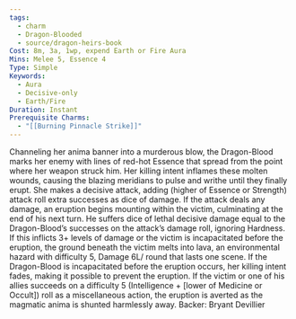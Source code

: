 ```yaml
---
tags:
  - charm
  - Dragon-Blooded
  - source/dragon-heirs-book
Cost: 8m, 3a, 1wp, expend Earth or Fire Aura
Mins: Melee 5, Essence 4
Type: Simple
Keywords:
  - Aura
  - Decisive-only
  - Earth/Fire
Duration: Instant
Prerequisite Charms:
  - "[[Burning Pinnacle Strike]]"
---
```

Channeling her anima banner into a murderous blow, the Dragon-Blood marks her enemy with lines of red-hot Essence that spread from the point where her weapon struck him. Her killing intent inflames these molten wounds, causing the blazing meridians to pulse and writhe until they finally erupt. She makes a decisive attack, adding (higher of Essence or Strength) attack roll extra successes as dice of damage.
If the attack deals any damage, an eruption begins mounting within the victim, culminating at the end of his next turn. He suffers dice of lethal decisive damage equal to the Dragon-Blood’s successes on the attack’s damage roll, ignoring Hardness. If this inflicts 3+ levels of damage or the victim is incapacitated before the eruption, the ground beneath the victim melts into lava, an environmental hazard with difficulty 5, Damage 6L/ round that lasts one scene.
If the Dragon-Blood is incapacitated before the eruption occurs, her killing intent fades, making it possible to prevent the eruption. If the victim or one of his allies succeeds on a difficulty 5 (Intelligence + [lower of Medicine or Occult]) roll as a miscellaneous action, the eruption is averted as the magmatic anima is shunted harmlessly away.
Backer: Bryant Devillier